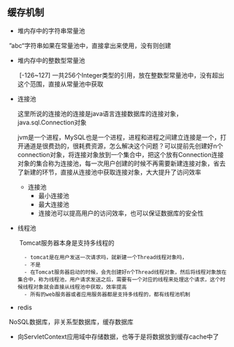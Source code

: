 ## 缓存机制

- 堆内存中的字符串常量池

​				”abc“字符串如果在常量池中，直接拿出来使用，没有则创建

- 堆内存中的整数型常量池

  ​	[-126~127] 一共256个Integer类型的引用，放在整数型常量池中，没有超出这个范围，直接从常量池中获取

- 连接池

  ​	这里所说的连接池的连接是java语言连接数据库的连接对象，java.sql.Connection对象

  ​	jvm是一个进程，MySQL也是一个进程，进程和进程之间建立连接是一个，打开通道是很费劲的，很耗费资源，怎么解决这个问题？可以提前先创建好n个connection对象，将连接对象放到一个集合中，把这个放有Connection连接对象的集合称为连接池，每一次用户创建的时候不再需要新建连接对象，省去了新建的环节，直接从连接池中获取连接对象，大大提升了访问效率

  - 连接池
    - 最小连接池
    - 最大连接池
    - 连接池可以提高用户的访问效率，也可以保证数据库的安全性

- 线程池

  ​		Tomcat服务器本身是支持多线程的

  		- tomcat是在用户发送一次请求吗，就新建一个Thread线程对象吗，
  		- 不是
  		- 在Tomcat服务器启动的时候，会先创建好n个Thread线程对象，然后将线程对象放在集合中，称为线程池，用户请求发送之后，需要有一个对应的线程来处理这个请求，这个时候线程对象就会直接从线程池中获取，效率提高
  		- 所有的web服务器或者应用服务器都是支持多线程的，都有线程池机制

- redis

​			NoSQL数据库，非关系型数据库，缓存数据库

- 向ServletContext应用域中存储数据，也等于是将数据放到缓存cache中了